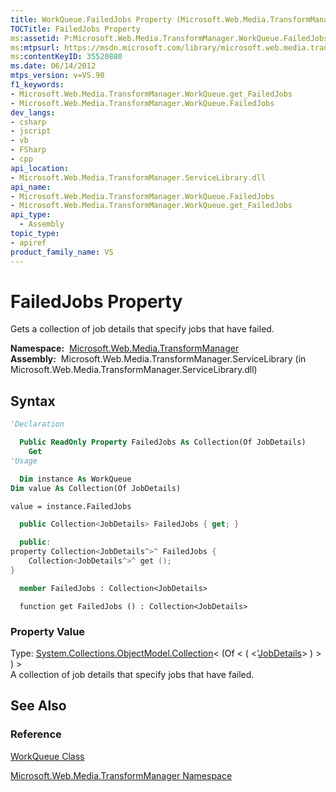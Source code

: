 ```yaml
---
title: WorkQueue.FailedJobs Property (Microsoft.Web.Media.TransformManager)
TOCTitle: FailedJobs Property
ms:assetid: P:Microsoft.Web.Media.TransformManager.WorkQueue.FailedJobs
ms:mtpsurl: https://msdn.microsoft.com/library/microsoft.web.media.transformmanager.workqueue.failedjobs(v=VS.90)
ms:contentKeyID: 35520880
ms.date: 06/14/2012
mtps_version: v=VS.90
f1_keywords:
- Microsoft.Web.Media.TransformManager.WorkQueue.get_FailedJobs
- Microsoft.Web.Media.TransformManager.WorkQueue.FailedJobs
dev_langs:
- csharp
- jscript
- vb
- FSharp
- cpp
api_location:
- Microsoft.Web.Media.TransformManager.ServiceLibrary.dll
api_name:
- Microsoft.Web.Media.TransformManager.WorkQueue.FailedJobs
- Microsoft.Web.Media.TransformManager.WorkQueue.get_FailedJobs
api_type:
  - Assembly
topic_type:
- apiref
product_family_name: VS
---
```


# FailedJobs Property

Gets a collection of job details that specify jobs that have failed.

**Namespace:**  [Microsoft.Web.Media.TransformManager](microsoft-web-media-transformmanager-namespace.md)  
**Assembly:**  Microsoft.Web.Media.TransformManager.ServiceLibrary (in Microsoft.Web.Media.TransformManager.ServiceLibrary.dll)

## Syntax

```vb
'Declaration

  Public ReadOnly Property FailedJobs As Collection(Of JobDetails)
    Get
'Usage

  Dim instance As WorkQueue
Dim value As Collection(Of JobDetails)

value = instance.FailedJobs
```

```csharp
  public Collection<JobDetails> FailedJobs { get; }
```

```cpp
  public:
property Collection<JobDetails^>^ FailedJobs {
    Collection<JobDetails^>^ get ();
}
```

``` fsharp
  member FailedJobs : Collection<JobDetails>
```

```jscript
  function get FailedJobs () : Collection<JobDetails>
```

### Property Value

Type: [System.Collections.ObjectModel.Collection](https://msdn.microsoft.com/library/ms132397)\< (Of \< ( \<'[JobDetails](jobdetails-class-microsoft-web-media-transformmanager.md)\> ) \> ) \>  
A collection of job details that specify jobs that have failed.  

## See Also

### Reference

[WorkQueue Class](workqueue-class-microsoft-web-media-transformmanager.md)

[Microsoft.Web.Media.TransformManager Namespace](microsoft-web-media-transformmanager-namespace.md)
